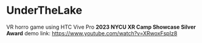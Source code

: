# UnderTheLake
VR horro game using HTC Vive Pro
**2023 NYCU XR Camp Showcase Silver Award** 
demo link: https://www.youtube.com/watch?v=XRwoxFspIz8

